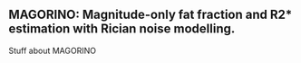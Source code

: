 ## MAGORINO: Magnitude-only fat fraction and R2* estimation with Rician noise modelling.

Stuff about MAGORINO
